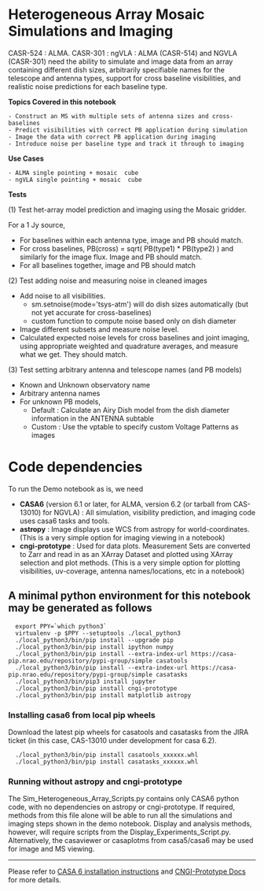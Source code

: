 # Heterogeneous Array Mosaic Simulations and Imaging

CASR-524 : ALMA. CASR-301 : ngVLA : ALMA (CASR-514) and NGVLA (CASR-301) need the ability to simulate and image data from an array containing different dish sizes, arbitrarily specifiable names for the telescope and antenna types, support for cross baseline visibilities, and realistic noise predictions for each baseline type. 

__Topics Covered in this notebook__

    - Construct an MS with multiple sets of antenna sizes and cross-baselines
    - Predict visibilities with correct PB application during simulation
    - Image the data with correct PB application during imaging
    - Introduce noise per baseline type and track it through to imaging
    
__Use Cases__

    - ALMA single pointing + mosaic  cube
    - ngVLA single pointing + mosaic  cube
   
__Tests__
   
(1) Test het-array model prediction and imaging using the Mosaic gridder.
   
   For a 1 Jy source, 
   - For baselines within each antenna type, image and PB should match.
   - For cross baselines, PB(cross) = sqrt( PB(type1) * PB(type2) )  and similarly for the image flux. Image and PB should match.
   - For all baselines together, image and PB should match
   
(2) Test adding noise and measuring noise in cleaned images
   
   - Add noise to all visibilities. 
       - sm.setnoise(mode='tsys-atm') will do dish sizes automatically (but not yet accurate for cross-baselines)
       - custom function to compute noise based only on dish diameter
   - Image different subsets and measure noise level.
   - Calculated expected noise levels for cross baselines and joint imaging, using appropriate weighted and quadrature averages, and measure what we get. They should match. 

(3) Test setting arbitrary antenna and telescope names (and PB models) 
   - Known and Unknown observatory name
   - Arbitrary antenna names
   - For unknown PB models,
       - Default : Calculate an Airy Dish model from the dish diameter information in the ANTENNA subtable
       - Custom : Use the vptable to specify custom Voltage Patterns as images

   
# Code dependencies

To run the Demo notebook as is, we need 
  - __CASA6__ (version 6.1 or later, for ALMA,  version 6.2 (or tarball from CAS-13010) for NGVLA) : All simulation, visibility prediction, and imaging code uses casa6 tasks and tools. 
  - __astropy__ : Image displays use WCS from astropy for world-coordinates. (This is a very simple option for imaging viewing in a notebook)
  - __cngi-prototype__ : Used for data plots. Measurement Sets are converted to Zarr and read in as an XArray Dataset and plotted using XArray selection and plot methods. (This is a very simple option for plotting visibilities, uv-coverage, antenna names/locations, etc in a notebook)
  
## A minimal python environment for this notebook may be generated as follows 
```
  export PPY=`which python3`
  virtualenv -p $PPY --setuptools ./local_python3
  ./local_python3/bin/pip install --upgrade pip
  ./local_python3/bin/pip install ipython numpy
  ./local_python3/bin/pip install --extra-index-url https://casa-pip.nrao.edu/repository/pypi-group/simple casatools
  ./local_python3/bin/pip install --extra-index-url https://casa-pip.nrao.edu/repository/pypi-group/simple casatasks
  ./local_python3/bin/pip3 install jupyter
  ./local_python3/bin/pip install cngi-prototype
  ./local_python3/bin/pip install matplotlib astropy
```
### Installing casa6 from local pip wheels
   Download the latest pip wheels for casatools and casatasks from the JIRA ticket (in this case, CAS-13010 under development for casa 6.2). 
```
  ./local_python3/bin/pip install casatools_xxxxxx.whl
  ./local_python3/bin/pip install casatasks_xxxxxx.whl 
```
### Running without astropy and cngi-prototype
The Sim_Heterogeneous_Array_Scripts.py contains only CASA6 python code, with no dependencies on astropy or cngi-prototype.  If required, methods from this file alone will be able to run all the simulations and imaging steps shown in the demo notebook.  Display and analysis methods, however, will require scripts from the Display_Experiments_Script.py.  Alternatively, the casaviewer or casaplotms from casa5/casa6 may be used for image and MS viewing. 

***

Please refer to [CASA 6 installation instructions](https://casadocs.readthedocs.io/en/latest/notebooks/usingcasa.html) and [CNGI-Prototype Docs](https://cngi-prototype.readthedocs.io/en/latest/) for more details.
